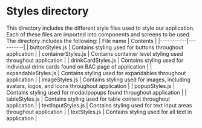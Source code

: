 # Styles directory

This directory includes the different style files used to style our application. Each of these files are imported into components and screens to be used.<br>
The directory includes the following:
| File name | Contents |
|-----------|----------|
| buttonStyles.js | Contains styling used for buttons throughout application |
| containerStyles.js | Contains container level styling used throughout application |
| drinkCardStyles.js | Contains styling used for individual drink cards found on BAC page of application |
| expandableStyles.js | Contains styling used for expandables throughout application |
| imageStyles.js | Contains styling used for images, including avatars, logos, and icons throughout application |
| popupStyles.js | Contains styling used for modal/popups found throughout application |
| tableStyles.js | Contains styling used for table content throughout application |
| textInputStyles.js | Contains styling used for text input areas throughout application |
| textStyles.js | Contains styling used for all text in application |